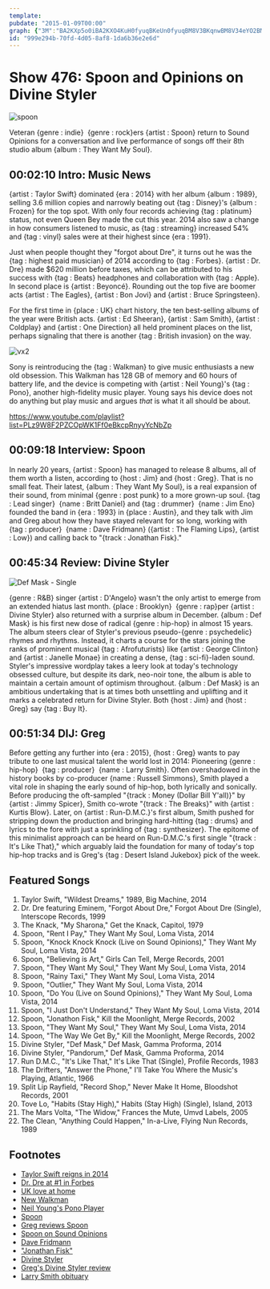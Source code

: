 ```yaml
---
template: 
pubdate: "2015-01-09T00:00"
graph: {"3M":"BA2KXp5o0iBA2KXO4KuH0fyuqBKeUn0fyuqBM8V3BKqnwBM8V34eYO2BM8V34eYO2BKqnw1p46QIH9Jj1p46QZ71IY1QNn41p46Q1p46QSXhkx1p46QBBfE6IH9JjZ71IYFvcXFk2OMv","FI":"BM17LNQRu5NQRu5P6sZ2DUnaKNQRu5NQRu5W2jRlNQRu5kK9R6GXjnMNQRu5GXjnMPoJWxBMNqgkK9R63koZSP6sZ2BKuZIP6sZ2P6sZ2nNsrN","23Y":"If6aHMwS0n7Y5sTIf6aHIf6aHjnX405zU9mIf6aHIf6aHaHCGgIf6aHcseeEBEGKbIf6aH97qipBEGKbBEGKbcseeEBEGKbjnX405zU9mvgVKW5zU9m7cRO997qipX6cfd97qipBHm1G","2DY":"BHm1GqYVo9cseeEzaShPRbalrcseeE3koZSzaShP3koZSRbalrBBKJqRbalrBAMTBRbalrPVf7dRbalrRbalrzaShPHvkRiPVf7dBAMTBBHnvyFLyEEQjmxWFLyEETARUiBBKJqFLyEEBBKJqqYVo9"}
id: "999e294b-70fd-4d05-8af8-1da6b36e2e6d"
---
```






# Show 476: Spoon and Opinions on Divine Styler

![spoon](https://static.soundopinions.org/images/2015/spoon_web2.jpg)

Veteran {genre : indie}  {genre : rock}ers {artist : Spoon} return to Sound Opinions for a conversation and live performance of songs off their 8th studio album {album : They Want My Soul}.



## 00:02:10 Intro: Music News

{artist : Taylor Swift} dominated {era : 2014} with her album {album : 1989}, selling 3.6 million copies and narrowly beating out {tag : Disney}'s {album : Frozen} for the top spot. With only four records achieving {tag : platinum} status, not even Queen Bey made the cut this year. 2014 also saw a change in how consumers listened to music, as {tag : streaming} increased 54% and {tag : vinyl} sales were at their highest since {era : 1991}.

Just when people thought they "forgot about Dre", it turns out he was the {tag : highest paid musician} of 2014 according to {tag : Forbes}. {artist : Dr. Dre} made $620 million before taxes, which can be attributed to his success with {tag : Beats} headphones and collaboration with {tag : Apple}. In second place is {artist : Beyoncé}. Rounding out the top five are boomer acts {artist : The Eagles}, {artist : Bon Jovi} and {artist : Bruce Springsteen}.

For the first time in {place : UK} chart history, the ten best-selling albums of the year were British acts. {artist : Ed Sheeran}, {artist : Sam Smith}, {artist : Coldplay} and {artist : One Direction} all held prominent places on the list, perhaps signaling that there is another {tag : British invasion} on the way.

![vx2](https://static.soundopinions.org/assets/476/3M0.jpeg)

Sony is reintroducing the {tag : Walkman} to give music enthusiasts a new old obsession. This Walkman has 128 GB of memory and 60 hours of battery life, and the device is competing with {artist : Neil Young}'s {tag : Pono}, another high-fidelity music player. Young says his device does not do anything but play music and argues *that* is what it all should be about.

https://www.youtube.com/playlist?list=PLz9W8F2PZCOpWK1Ff0eBkcpRnyyYcNbZp



## 00:09:18 Interview: Spoon

In nearly 20 years, {artist : Spoon} has managed to release 8 albums, all of them worth a listen, according to {host : Jim} and {host : Greg}. That is no small feat. Their latest, {album : They Want My Soul}, is a real expansion of their sound, from minimal {genre : post punk} to a more grown-up soul. {tag : Lead singer}  {name : Britt Daniel} and {tag : drummer}  {name : Jim Eno} founded the band in {era : 1993} in {place : Austin}, and they talk with Jim and Greg about how they have stayed relevant for so long, working with {tag : producer}  {name : Dave Fridmann} ({artist : The Flaming Lips}, {artist : Low}) and calling back to "{track : Jonathan Fisk}."



## 00:45:34 Review: Divine Styler

![Def Mask - Single](https://static.soundopinions.org/assets/476/23Y0.jpg)

{genre : R&B} singer {artist : D'Angelo} wasn't the only artist to emerge from an extended hiatus last month. {place : Brooklyn}  {genre : rap}per {artist : Divine Styler} also returned with a surprise album in December. {album : Def Mask} is his first new dose of radical {genre : hip-hop} in almost 15 years.  The album steers clear of Styler's previous pseudo-{genre : psychedelic} rhymes and rhythms. Instead, it charts a course for the stars joining the ranks of prominent musical {tag : Afrofuturists} like {artist : George Clinton} and {artist : Janelle Monae} in creating a dense, {tag : sci-fi}-laden sound. Styler's impressive wordplay takes a leery look at today's technology obsessed culture, but despite its dark, neo-noir tone, the album is able to maintain a certain amount of optimism throughout. {album : Def Mask} is an ambitious undertaking that is at times both unsettling and uplifting and it marks a celebrated return for Divine Styler. Both {host : Jim} and {host : Greg} say {tag : Buy It}.



## 00:51:34 DIJ: Greg

Before getting any further into {era : 2015}, {host : Greg} wants to pay tribute to one last musical talent the world lost in 2014: Pioneering {genre : hip-hop}  {tag : producer}  {name : Larry Smith}. Often overshadowed in the history books by co-producer {name : Russell Simmons}, Smith played a vital role in shaping the early sound of hip-hop, both lyrically and sonically. Before producing the oft-sampled "{track : Money (Dollar Bill Y'all)}" by {artist : Jimmy Spicer}, Smith co-wrote "{track : The Breaks}" with {artist : Kurtis Blow}. Later, on {artist : Run-D.M.C.}'s first album, Smith pushed for stripping down the production and bringing hard-hitting {tag : drums} and lyrics to the fore with just a sprinkling of {tag : synthesizer}. The epitome of this minimalist approach can be heard on Run-D.M.C.'s first single "{track : It's Like That}," which arguably laid the foundation for many of today's top hip-hop tracks and is Greg's {tag : Desert Island Jukebox} pick of the week.



## Featured Songs

1. Taylor Swift, "Wildest Dreams," 1989, Big Machine, 2014
2. Dr. Dre featuring Eminem, "Forgot About Dre," Forgot About Dre (Single), Interscope Records, 1999
3. The Knack, "My Sharona," Get the Knack, Capitol, 1979
4. Spoon, "Rent I Pay," They Want My Soul, Loma Vista, 2014
5. Spoon, "Knock Knock Knock (Live on Sound Opinions)," They Want My Soul, Loma Vista, 2014
6. Spoon, "Believing is Art," Girls Can Tell, Merge Records, 2001
7. Spoon, "They Want My Soul," They Want My Soul, Loma Vista, 2014
8. Spoon, "Rainy Taxi," They Want My Soul, Loma Vista, 2014
9. Spoon, "Outlier," They Want My Soul, Loma Vista, 2014
10. Spoon, "Do You (Live on Sound Opinions)," They Want My Soul, Loma Vista, 2014
11. Spoon, "I Just Don't Understand," They Want My Soul, Loma Vista, 2014
12. Spoon, "Jonathon Fisk," Kill the Moonlight, Merge Records, 2002
13. Spoon, "They Want My Soul," They Want My Soul, Loma Vista, 2014
14. Spoon, "The Way We Get By," Kill the Moonlight, Merge Records, 2002
15. Divine Styler, "Def Mask," Def Mask, Gamma Proforma, 2014
16. Divine Styler, "Pandorum," Def Mask, Gamma Proforma, 2014
17. Run D.M.C., "It's Like That," It's Like That (Single), Profile Records, 1983
18. The Drifters, "Answer the Phone," I'll Take You Where the Music's Playing, Atlantic, 1966
19. Split Lip Rayfield, "Record Shop," Never Make It Home, Bloodshot Records, 2001
20. Tove Lo, "Habits (Stay High)," Habits (Stay High) (Single), Island, 2013
21. The Mars Volta, "The Widow," Frances the Mute, Umvd Labels, 2005
22. The Clean, "Anything Could Happen," In-a-Live, Flying Nun Records, 1989



## Footnotes

- [Taylor Swift reigns in 2014](http://artsbeat.blogs.nytimes.com/2015/01/07/taylor-swifts-reign-continues-in-2015/)
- [Dr. Dre at #1 in Forbes](http://www.forbes.com/sites/zackomalleygreenburg/2014/12/10/the-worlds-highest-paid-musicians-of-2014/)
- [UK love at home](http://www.theguardian.com/music/2015/jan/01/uk-top-10-albums-2014-british-artists)
- [New Walkman](http://money.cnn.com/2015/01/06/technology/innovationnation/sony-walkman-zx2/)
- [Neil Young's Pono Player](http://time.com/3657448/neil-young-pono-player/)
- [Spoon](http://www.spoontheband.com/)
- [Greg reviews Spoon](http://www.chicagotribune.com/entertainment/music/kot/ct-spoon-cover-jpg-20140804-photo.html)
- [Spoon on Sound Opinions](http://www.soundopinions.org/show/102/)
- [Dave Fridmann](http://www.davefridmann.com/dave/Main.html)
- ["Jonathan Fisk"](https://www.youtube.com/watch?v=CeZldPSFfTI)
- [Divine Styler](http://www.divine-styler.com/)
- [Greg's Divine Styler review](http://www.chicagotribune.com/entertainment/music/kot/sc-music-divine-styler-20141212-column.html)
- [Larry Smith obituary](http://grantland.com/hollywood-prospectus/larry-smith-run-dmc-whodini-rap-first-super-producer/)